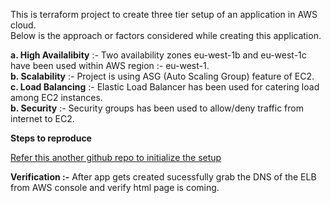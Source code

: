 This is terraform project to create three tier setup of an application in AWS cloud. <br />
Below is the approach or factors considered while creating this application.

**a. High Availalibity** :- Two availability zones eu-west-1b and eu-west-1c have been used within AWS region :- eu-west-1.<br />
**b. Scalability** :- Project is using ASG (Auto Scaling Group) feature of EC2.<br />
**c. Load Balancing** :- Elastic Load Balancer has been used for catering load among EC2 instances.<br />
**b. Security** :- Security groups has been used to allow/deny traffic from internet to EC2.<br />

**Steps to reproduce**

[Refer this another github repo to initialize the setup](https://github.com/ajayk65/initialize-setup)



**Verification :-** 
After app gets created sucessfully grab the DNS of the ELB from AWS console and verify html page is coming.
